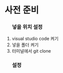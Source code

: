 <h1>사전 준비</h1>
<ol>
  <h3>넣을 위치 설정</h3>
  <li>visual studio code 켜기</li>
  <li>넣을 폴더 켜기</li>
  <li>터미널에서 git clone</li>
  <h3>설정</h3>
</ol>
